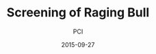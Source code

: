 ---
layout: post
title: "Screening of <i>Raging Bull</i>"
title: "Screening of Raging Bull"
film: "Raging Bull"
author: PCI
date: 2015-09-27
excerpt: ""
image: "/images/events/20150927.jpg"
location: "Harrison M20"
time: 9:00 PM
tags: 
- event
---